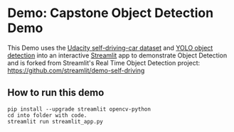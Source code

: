 
# Demo: Capstone Object Detection Demo

This Demo uses the [Udacity self-driving-car dataset](https://github.com/udacity/self-driving-car) and [YOLO object detection](https://pjreddie.com/darknet/yolo) into an interactive [Streamlit](https://streamlit.io) app to demonstrate Object Detection and is forked from Streamlit's Real Time Object Detection project: https://github.com/streamlit/demo-self-driving
 

## How to run this demo
```
pip install --upgrade streamlit opencv-python
cd into folder with code.
streamlit run streamlit_app.py
```



